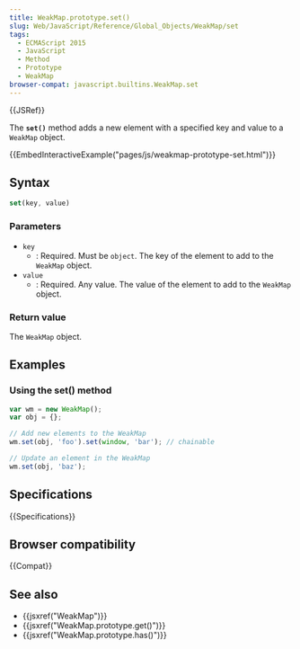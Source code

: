 ```yaml
---
title: WeakMap.prototype.set()
slug: Web/JavaScript/Reference/Global_Objects/WeakMap/set
tags:
  - ECMAScript 2015
  - JavaScript
  - Method
  - Prototype
  - WeakMap
browser-compat: javascript.builtins.WeakMap.set
---
```

{{JSRef}}

The **`set()`** method adds a new element with a specified key and value to a
`WeakMap` object.

{{EmbedInteractiveExample("pages/js/weakmap-prototype-set.html")}}

## Syntax

```js
set(key, value)
```

### Parameters

- `key`
  - : Required. Must be `object`. The key of the element to add to the `WeakMap`
    object.
- `value`
  - : Required. Any value. The value of the element to add to the `WeakMap`
    object.

### Return value

The `WeakMap` object.

## Examples

### Using the set() method

```js
var wm = new WeakMap();
var obj = {};

// Add new elements to the WeakMap
wm.set(obj, 'foo').set(window, 'bar'); // chainable

// Update an element in the WeakMap
wm.set(obj, 'baz');
```

## Specifications

{{Specifications}}

## Browser compatibility

{{Compat}}

## See also

- {{jsxref("WeakMap")}}
- {{jsxref("WeakMap.prototype.get()")}}
- {{jsxref("WeakMap.prototype.has()")}}
